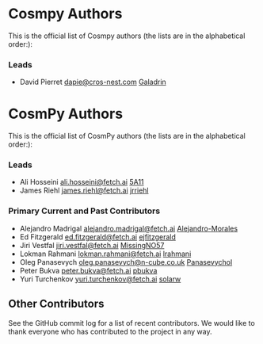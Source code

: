 # Cosmpy Authors

This is the official list of Cosmpy authors (the lists are in the alphabetical order:):

### Leads

- David Pierret <dapie@cros-nest.com> [Galadrin](https://github.com/Galadrin)

# CosmPy Authors

This is the official list of CosmPy authors (the lists are in the alphabetical order:):

### Leads

- Ali Hosseini <ali.hosseini@fetch.ai> [5A11](https://github.com/5A11)
- James Riehl <james.riehl@fetch.ai> [jrriehl](https://github.com/jrriehl)

### Primary Current and Past Contributors

- Alejandro Madrigal <alejandro.madrigal@fetch.ai> [Alejandro-Morales](https://github.com/Alejandro-Morales)
- Ed Fitzgerald <ed.fitzgerald@fetch.ai> [ejfitzgerald](https://github.com/ejfitzgerald)
- Jiri Vestfal <jiri.vestfal@fetch.ai> [MissingNO57](https://github.com/MissingNO57)
- Lokman Rahmani <lokman.rahmani@fetch.ai> [lrahmani](https://github.com/lrahmani)
- Oleg Panasevych <oleg.panasevych@n-cube.co.uk> [Panasevychol](https://github.com/panasevychol)
- Peter Bukva <peter.bukva@fetch.ai> [pbukva](https://github.com/pbukva)
- Yuri Turchenkov <yuri.turchenkov@fetch.ai> [solarw](https://github.com/solarw)

## Other Contributors

See the GitHub commit log for a list of recent contributors. We would like to thank everyone who has contributed to the project in any way.
